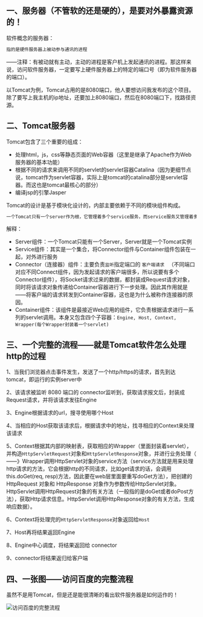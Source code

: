 ## 一、服务器（不管软的还是硬的），是要对外暴露资源的！

软件概念的服务器：

```markdown
指的是硬件服务器上被动参与通讯的进程
```

——注释：有被动就有主动，主动的进程是客户机上发起通讯的进程。那这样来说，访问软件服务器，一定要写上硬件服务器上的特定的端口号（即为软件服务器的端口）。



以Tomcat为例，Tomcat占用的是8080端口，他人要想访问我发布的这个项目。除了要写上我主机的ip地址，还要加上8080端口，然后在8080端口下，找路径资源。



## 二、Tomcat服务器

Tomcat包含了三个重要的组成：

* 处理html，js，css等静态页面的Web容器（这里是继承了Apache作为Web服务器的基本功能）
* 根据不同的请求来调用不同的servlet的servlet容器Catalina（因为更细节点说，tomcat作为servlet容器，实际上是tomcat的catalina部分是servlet容器。而这也是tomcat最核心的部分）
* 编译jsp的引擎Jasper



Tomcat的设计是基于模块化设计的，内部主要依赖于不同的模块组件构成。

```markdown
一个Tomcat只有一个server作为根，它管理着多个service服务，而service服务又管理着多个Connector以及一个Container，其中核心组件就是Connector以及Container
```

解释：

* Server组件：一个Tomcat只能有一个Server，Server就是一个Tomcat实例
* Service组件：其实是一个集合，将Connector组件与Container组件包装在一起，对外进行服务
* Connector（连接器）组件：主要负责`监听`指定端口的 `客户端请求 ` （不同端口对应不同Connect组件，因为发起请求的客户端很多，所以说要有多个Connector组件），将Socket请求过来的数据，都封装成Request请求对象，同时将该请求对象传递给Container容器进行下一步处理。因此其作用就是——将客户端的请求转发到Container容器，这也是为什么被称作连接器的原因。
* Container组件：该组件是最接近Web应用的组件，它负责根据请求进行一系列的servlet调用。本身又包含四个子容器：`Engine, Host, Context, Wrapper(每个Wrapper封装着一个servlet)`



## 三、一个完整的流程——就是Tomcat软件怎么处理http的过程

1、当我们浏览器点击事件发生，发送了一个http/https的请求，首先到达tomcat，即运行的实例server中

2、该请求被监听 8080 端口的 connector监听到，获取请求报文后，封装成Request请求，并将该请求发往Engine

3、Engine根据请求的url，搜寻使用哪个Host

4、当相应的Host获取该请求后，根据请求中的地址，找寻相应的Context来处理该请求

5、Context根据其内部的映射表，获取相应的Wrapper（里面封装着servlet），并构造`HttpServletRequest`对象和`HttpServletResponse`对象，并进行业务处理（ ——》Wrapper调用HttpServlet对象的service方法（service方法就是用来处理http请求的方法，它会根据http的不同请求，比如get请求的话，会调用 this.doGet(req, resp)方法，因此要在web层里面要重写doGet方法），把创建的 HttpRequest 对象和 HttpResponse 对象作为参数传给HttpServlet对象。HttpServlet调用HttpRequest对象的有关方法（一般指的是doGet或者doPost方法），获取Http请求信息。HttpServlet调用HttpResponse对象的有关方法，生成响应数据）。

6、Context将处理完的`HttpServletResponse`对象返回给`Host`

7、Host再将结果返回Engine

8、Engine中心调度，将结果返回给 connector

9、connector将结果返归给客户端



## 四、一张图——访问百度的完整流程

虽然不是用Tomcat，但是还是能很清晰的看出软件服务器是如何运作的！

![访问百度的完整流程](/Users/caoxiaodong/Desktop/访问百度的完整流程.jpeg)




